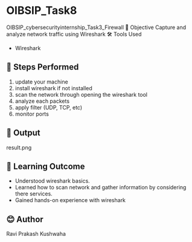 # OIBSIP_Task8
OIBSIP_cybersecurityinternship_Task3_Firewall
🔐 Objective
Capture and analyze network traffic using Wireshark
🛠 Tools Used
- Wireshark

## 🔎 Steps Performed
1. update your machine
2. install wireshark if not installed
3. scan the network through opening the wireshark tool
4. analyze each packets
5. apply filter (UDP, TCP, etc)
6. monitor ports 

## 📸 Output
result.png

## 📘 Learning Outcome
- Understood wireshark basics.
- Learned how to scan network and gather information by considering there services.
- Gained hands-on experience with wireshark

## 😊 Author
Ravi Prakash Kushwaha
